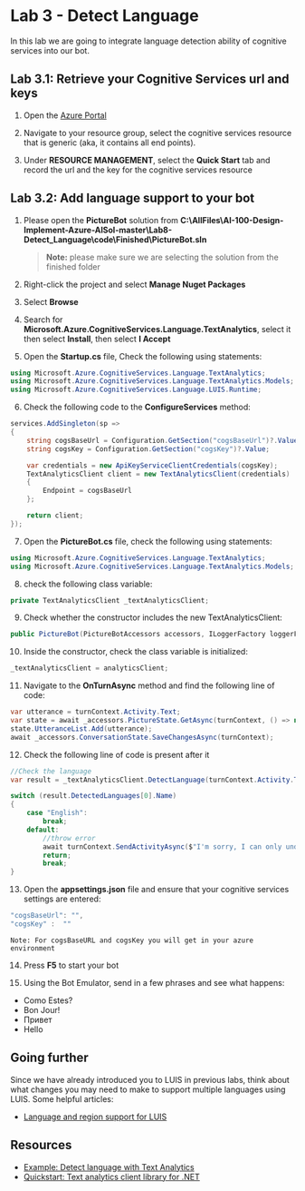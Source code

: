 # Lab 3 - Detect Language

In this lab we are going to integrate language detection ability of cognitive services into our bot.

## Lab 3.1: Retrieve your Cognitive Services url and keys

1. Open the [Azure Portal](https://portal.azure.com)

2. Navigate to your resource group, select the cognitive services resource that is generic (aka, it contains all end points).

3. Under **RESOURCE MANAGEMENT**, select the **Quick Start** tab and record the url and the key for the cognitive services resource

## Lab 3.2: Add language support to your bot

1. Please open the **PictureBot** solution from **C:\AllFiles\AI-100-Design-Implement-Azure-AISol-master\Lab8-Detect_Language\code\Finished\PictureBot.sln**

      >**Note:** please make sure we are selecting the solution from the finished folder

2. Right-click the project and select **Manage Nuget Packages**

3. Select **Browse**

4. Search for **Microsoft.Azure.CognitiveServices.Language.TextAnalytics**, select it then select **Install**, then select **I Accept**

5. Open the **Startup.cs** file, Check the following using statements:

```csharp
using Microsoft.Azure.CognitiveServices.Language.TextAnalytics;
using Microsoft.Azure.CognitiveServices.Language.TextAnalytics.Models;
using Microsoft.Azure.CognitiveServices.Language.LUIS.Runtime;
```

6. Check the following code to the **ConfigureServices** method:

```csharp
services.AddSingleton(sp =>
{
    string cogsBaseUrl = Configuration.GetSection("cogsBaseUrl")?.Value;
    string cogsKey = Configuration.GetSection("cogsKey")?.Value;

    var credentials = new ApiKeyServiceClientCredentials(cogsKey);
    TextAnalyticsClient client = new TextAnalyticsClient(credentials)
    {
        Endpoint = cogsBaseUrl
    };

    return client;
});
```

7. Open the **PictureBot.cs** file, check the following using statements:

```csharp
using Microsoft.Azure.CognitiveServices.Language.TextAnalytics;
using Microsoft.Azure.CognitiveServices.Language.TextAnalytics.Models;
```

8. check the following class variable:

```csharp
private TextAnalyticsClient _textAnalyticsClient;
```

9. Check whether the constructor includes the new TextAnalyticsClient:

```csharp
public PictureBot(PictureBotAccessors accessors, ILoggerFactory loggerFactory,LuisRecognizer recognizer, TextAnalyticsClient analyticsClient)
```

10. Inside the constructor, check the class variable is initialized:

```csharp
_textAnalyticsClient = analyticsClient;
```

11. Navigate to the **OnTurnAsync** method and find the following line of code:

```csharp
var utterance = turnContext.Activity.Text;
var state = await _accessors.PictureState.GetAsync(turnContext, () => new PictureState());
state.UtteranceList.Add(utterance);
await _accessors.ConversationState.SaveChangesAsync(turnContext);
```

12. Check the following line of code is present after it

```csharp
//Check the language
var result = _textAnalyticsClient.DetectLanguage(turnContext.Activity.Text, "us");

switch (result.DetectedLanguages[0].Name)
{
    case "English":
        break;
    default:
        //throw error
        await turnContext.SendActivityAsync($"I'm sorry, I can only understand English. [{result.DetectedLanguages[0].Name}]");
        return;
        break;
}
```

13. Open the **appsettings.json** file and ensure that your cognitive services settings are entered:

```csharp
"cogsBaseUrl": "",
"cogsKey" :  ""
```

`Note: For cogsBaseURL and cogsKey you will get in your azure environment`

14. Press **F5** to start your bot

15. Using the Bot Emulator, send in a few phrases and see what happens:

- Como Estes?
- Bon Jour!
- Привет
- Hello

## Going further

Since we have already introduced you to LUIS in previous labs, think about what changes you may need to make to support multiple languages using LUIS.  Some helpful articles:

- [Language and region support for LUIS](https://docs.microsoft.com/en-us/azure/cognitive-services/luis/luis-language-support)

## Resources

- [Example: Detect language with Text Analytics](https://docs.microsoft.com/en-us/azure/cognitive-services/text-analytics/how-tos/text-analytics-how-to-language-detection)
- [Quickstart: Text analytics client library for .NET](https://docs.microsoft.com/en-us/azure/cognitive-services/text-analytics/quickstarts/csharp)
